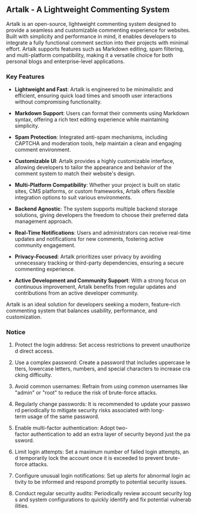 ## Artalk - A Lightweight Commenting System

Artalk is an open-source, lightweight commenting system designed to provide a seamless and customizable commenting experience for websites. Built with simplicity and performance in mind, it enables developers to integrate a fully functional comment section into their projects with minimal effort. Artalk supports features such as Markdown editing, spam filtering, and multi-platform compatibility, making it a versatile choice for both personal blogs and enterprise-level applications.

### Key Features

- **Lightweight and Fast**: Artalk is engineered to be minimalistic and efficient, ensuring quick load times and smooth user interactions without compromising functionality.

- **Markdown Support**: Users can format their comments using Markdown syntax, offering a rich text editing experience while maintaining simplicity.

- **Spam Protection**: Integrated anti-spam mechanisms, including CAPTCHA and moderation tools, help maintain a clean and engaging comment environment.

- **Customizable UI**: Artalk provides a highly customizable interface, allowing developers to tailor the appearance and behavior of the comment system to match their website's design.

- **Multi-Platform Compatibility**: Whether your project is built on static sites, CMS platforms, or custom frameworks, Artalk offers flexible integration options to suit various environments.

- **Backend Agnostic**: The system supports multiple backend storage solutions, giving developers the freedom to choose their preferred data management approach.

- **Real-Time Notifications**: Users and administrators can receive real-time updates and notifications for new comments, fostering active community engagement.

- **Privacy-Focused**: Artalk prioritizes user privacy by avoiding unnecessary tracking or third-party dependencies, ensuring a secure commenting experience.

- **Active Development and Community Support**: With a strong focus on continuous improvement, Artalk benefits from regular updates and contributions from an active developer community.

Artalk is an ideal solution for developers seeking a modern, feature-rich commenting system that balances usability, performance, and customization.

### Notice

1.  Protect the login address: Set access restrictions to prevent unauthorized direct access.
    
2.  Use a complex password: Create a password that includes uppercase letters, lowercase letters, numbers, and special characters to increase cracking difficulty.
    
3.  Avoid common usernames: Refrain from using common usernames like "admin" or "root" to reduce the risk of brute-force attacks.
    
4.  Regularly change passwords: It is recommended to update your password periodically to mitigate security risks associated with long-term usage of the same password.
    
5.  Enable multi-factor authentication: Adopt two-factor authentication to add an extra layer of security beyond just the password.
    
6.  Limit login attempts: Set a maximum number of failed login attempts, and temporarily lock the account once it is exceeded to prevent brute-force attacks.
    
7.  Configure unusual login notifications: Set up alerts for abnormal login activity to be informed and respond promptly to potential security issues.
    
8.  Conduct regular security audits: Periodically review account security logs and system configurations to quickly identify and fix potential vulnerabilities.
        